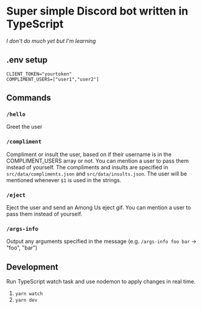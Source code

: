 # Super simple Discord bot written in TypeScript
_I don't do much yet but I'm learning_

## .env setup
```
CLIENT_TOKEN="yourtoken"
COMPLIMENT_USERS=["user1","user2"]
```

## Commands
### `/hello`
Greet the user
### `/compliment`
Compliment or insult the user, based on if their username is in the COMPLIMENT_USERS array or not. You can mention a user to pass them instead of yourself. The compliments and insults are specified in `src/data/compliments.json` and `src/data/insults.json`. The user will be mentioned whenever `$1` is used in the strings.
### `/eject`
Eject the user and send an Among Us eject gif. You can mention a user to pass them instead of yourself. 
### `/args-info`
Output any arguments specified in the message (e.g. `/args-info foo bar` -> "foo", "bar")

## Development
Run TypeScript watch task and use nodemon to apply changes in real time.
1. `yarn watch`
2. `yarn dev`
